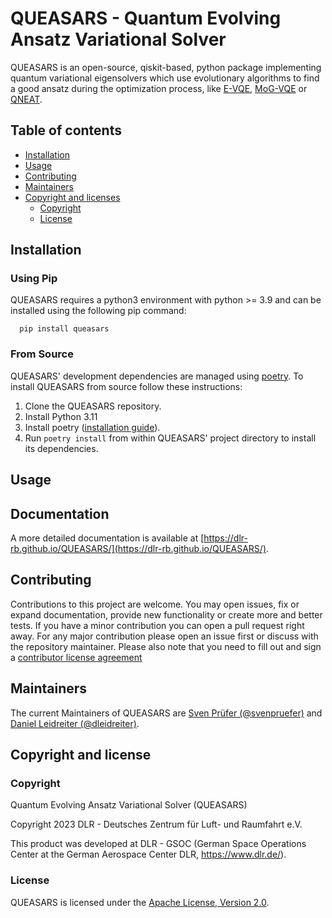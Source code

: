 # QUEASARS - Quantum Evolving Ansatz Variational Solver

QUEASARS is an open-source, qiskit-based, python package implementing quantum variational eigensolvers which use evolutionary algorithms to find a good ansatz during the optimization process, like [E-VQE](https://arxiv.org/abs/1910.09694), [MoG-VQE](https://arxiv.org/abs/2007.04424) or [QNEAT](https://arxiv.org/abs/2304.06981).

Table of contents
-----------------

- [Installation](#installation)
- [Usage](#usage)
- [Contributing](#contributing)
- [Maintainers](#maintainers)
- [Copyright and licenses](#copyright-and-licenses)
  - [Copyright](#copyright)
  - [License](#license)

Installation
------------

### Using Pip

QUEASARS requires a python3 environment with python >= 3.9 and can be installed using the following pip command:

      pip install queasars

### From Source

QUEASARS' development dependencies are managed using [poetry](https://github.com/python-poetry/poetry).
To install QUEASARS from source follow these instructions:

1. Clone the QUEASARS repository.
2. Install Python 3.11
3. Install poetry ([installation guide](https://python-poetry.org/docs/#installing-with-pipx)).
4. Run `poetry install` from within QUEASARS' project directory to install its dependencies.


Usage
-----

Documentation
-------------

A more detailed documentation is available at [https://dlr-rb.github.io/QUEASARS/](https://dlr-rb.github.io/QUEASARS/).

Contributing
------------

Contributions to this project are welcome. You may open issues, fix or expand documentation, provide new functionality or create more and better tests. If you have a minor contribution you can open a pull request right away. For any major contribution please open an issue first or discuss with the repository maintainer. Please also note that you need to fill out and sign a [contributor license agreement](DLR%20Individual%20Contributor%20License%20Agreement.pdf)

Maintainers
-----------

The current Maintainers of QUEASARS are [Sven Prüfer (@svenpruefer)](https://github.com/svenpruefer) and [Daniel Leidreiter (@dleidreiter)](https://github.com/dleidreiter).

Copyright and license
---------------------

### Copyright

Quantum Evolving Ansatz Variational Solver (QUEASARS)

Copyright 2023 DLR - Deutsches Zentrum für Luft- und Raumfahrt e.V.

This product was developed at DLR - GSOC (German Space Operations Center at the German Aerospace Center DLR, https://www.dlr.de/).

### License

QUEASARS is licensed under the [Apache License, Version 2.0](LICENSE.txt).